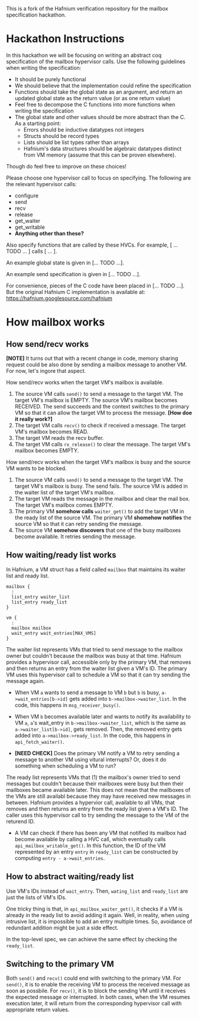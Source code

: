 This is a fork of the Hafnium verification repository for the mailbox 
specification hackathon.

# Hackathon Instructions

In this hackathon we will be focusing on writing an abstract coq specification 
of the mailbox hypervisor calls. Use the following guidelines when writing the 
specification:

* It should be purely functional
* We should believe that the implementation could refine the specification
* Functions should take the global state as an argument, and return an updated 
  global state as the return value (or as one return value)
* Feel free to decompose the C functions into more functions when writing the 
  specification
* The global state and other values should be more abstract than the C. As a 
  starting point:
    * Errors should be inductive datatypes not integers
    * Structs should be record types
    * Lists should be list types rather than arrays
    * Hafnium's data structures should be algebraic datatypes distinct from 
      VM memory (assume that this can be proven elsewhere).

Though do feel free to improve on these choices!

Please choose one hypervisor call to focus on specifying. The following are 
the relevant hypervisor calls:

* configure
* send
* recv
* release
* get_waiter
* get_writable
* **Anything other than these?**

Also specify functions that are called by these HVCs. For example, [ ... TODO 
... ] calls [ ... ].

An example global state is given in [... TODO ...].

An example send specification is given in [... TODO ...].

For convenience, pieces of the C code have been placed in [... TODO ...]. But 
the original Hafnium C implementation is available at:
https://hafnium.googlesource.com/hafnium



# How mailbox works 

## How send/recv works 

**[NOTE]** It turns out that with a recent change in code, memory sharing request could be also done by sending a mailbox message to another VM. For now, let's ingore that aspect.


How send/recv works when the target VM's mailbox is available.

1. The source VM calls `send()` to send a message to the target VM. The target VM's mailbox is EMPTY.
   The source VM's mailbox becomes RECEIVED. The send succeeds and the context switches to the primary VM
   so that it can allow the target VM to process the message. **[How doe it really work?]**
2. The target VM calls `recv()` to check if received a message. The target VM's mailbox becomes READ.
3. The target VM reads the recv buffer.
4. The target VM calls `rx_release()` to clear the message. The target VM's mailbox becomes EMPTY.

How send/recv works when the target VM's mailbox is busy and the source VM wants to be blocked.

1. The source VM calls `send()` to send a message to the target VM. The target VM's mailbox is busy.
   The send fails. The source VM is added in the waiter list of the target VM's mailbox.
2. The target VM reads the message in the mailbox and clear the mail box. The target VM's mailbox comes EMPTY.
3. The primary VM **somehow calls** `waiter_get()` to add the target VM in the ready list of the source VM.
   The primary VM **shomehow notifies** the source VM so that it can retry sending the message.
4. The source VM **somehow discovers** that one of the busy mailboxes become available. It retries sending the message.

## How waiting/ready list works

In Hafnium, a VM struct has a field called `mailbox` that maintains its waiter list and ready list. 

~~~
mailbox {
  :
  list_entry waiter_list
  list_entry ready_list
}

vm {
  :
  mailbox mailbox
  wait_entry wait_entries[MAX_VMS]
}
~~~

The waiter list represents VMs that tried to send message to the mailbox owner but couldn't because the mailbox was busy at that time. Hafnium provides a hypervisor call, accessible only by the primary VM, that removes and then returns an entry from the waiter list given a VM's ID. The primary VM uses this hypervisor call to schedule a VM so that it can try sending the message again. 

* When VM `a` wants to send a message to VM `b` but `b` is busy, `a->wait_entries[b->id]` gets added into `b->mailbox->waiter_list`. In the code, this happens in `msg_receiver_busy()`.
  
* When VM `b` becomes available later and wants to notify its availability to VM `a`, `a`'s wait_entry in `b->mailbox->waiter_list`, which is the same as `a->waiter_list[b->id]`, gets removed. Then, the removed entry gets added into `a->mailbox->ready_list`. In the code, this happens in `api_fetch_waiter()`.

* **[NEED CHECK]** Does the primary VM notify a VM to retry sending a message to another VM using vitural interrupts? Or, does it do something when scheduling a VM to run?
 
The ready list represents VMs that (1) the mailbox's owner tried to send messages but couldn't because their mailboxes were busy but then their mailboxes became available later. This does not mean that the mailboxes of the VMs are still availabl because they may have received new messages in between. Hafnium provides a hypervior call, available to all VMs, that removes and then returns an entry from the ready list given a VM's ID. The caller uses this hypervisor call to try sending the message to the VM of the returend ID.

* A VM can check if there has been any VM that notified its mailbox had become available by calling a HVC call, which eventually calls `api_mailbox_writable_get()`. In this function, the ID of the VM represented by an entry `entry` in `ready_list` can be constructed by computing `entry - a->wait_entries`.

## How to abstract waiting/ready list

Use VM's IDs instead of `wait_entry`. Then, `wating_list` and `ready_list` are just the lists of VM's IDs. 

One tricky thing is that, in `api_mailbox_waiter_get()`, it checks if a VM is already in the ready list to avoid adding it again. Well, in reality, when using intrusive list, it is impossible to add an entry multiple times. So, avoidance of redundant addition might be just a side effect.

In the top-level spec, we can achieve the same effect by checking the `ready_list`.

## Switching to the primary VM

Both `send()` and `recv()` could end with switching to the primary VM. For `send()`, it is to enable the receiving VM to process the received message as soon as possbile. For `recv()`, it is to block the sending VM until it receives the expected message or interrupted. In both cases, when the VM resumes execution later, it will return from the corresponding hypervisor call with appropriate return values.
